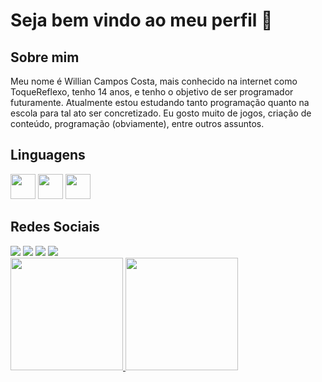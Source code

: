 # Seja bem vindo ao meu perfil 👋

<h2>Sobre mim</h2>
<p>Meu nome é Willian Campos Costa, mais conhecido na internet como ToqueReflexo, tenho 14 anos, e tenho o objetivo de ser programador futuramente. Atualmente estou estudando tanto programação quanto na escola para tal ato ser concretizado. Eu gosto muito de jogos, criação de conteúdo, programação (obviamente), entre outros assuntos.</p>

<h2>Linguagens</h2>
<div>
<img src="https://cdn.jsdelivr.net/gh/devicons/devicon@latest/icons/html5/html5-original.svg" width='40' height='40'/>
<img src="https://cdn.jsdelivr.net/gh/devicons/devicon@latest/icons/css3/css3-original.svg"  width='40' height='40'/>
<img src="https://cdn.jsdelivr.net/gh/devicons/devicon@latest/icons/javascript/javascript-original.svg" width='40' height='40' />
</div>
          
<h2>Redes Sociais</h2>
<div>
<a href="https://www.youtube.com/@ToqueReflexo" target="_blank"><img loading="lazy" src="https://img.shields.io/badge/YouTube-FF0000?style=for-the-badge&logo=youtube&logoColor=white" target="_blank"></a>
<a href="https://www.instagram.com/toquereflexo/" target="_blank"><img loading="lazy" src="https://img.shields.io/badge/-Instagram-%23E4405F?style=for-the-badge&logo=instagram&logoColor=white" target="_blank"></a>
<a href="https://www.twitch.tv/toquereflexo" target="_blank"><img loading="lazy" src="https://img.shields.io/badge/Twitch-9146FF?style=for-the-badge&logo=twitch&logoColor=white" target="_blank"></a>
<a href = "mailto:toquereflexocontato@gmail.com"><img loading="lazy" src="https://img.shields.io/badge/Gmail-D14836?style=for-the-badge&logo=gmail&logoColor=white" target="_blank"></a> 
</div>

<div>
<a href="https://github.com/touchrefletz">
<img loading="lazy" height="180em" src="https://github-readme-stats.vercel.app/api/top-langs/?username=touchrefletz&layout=compact&langs_count=7&theme=dracula"/>
<img loading="lazy" height="180em" src="https://github-readme-stats.vercel.app/api?username=touchrefletz&show_icons=true&theme=dracula&include_all_commits=true&count_private=true"/>
</div>

